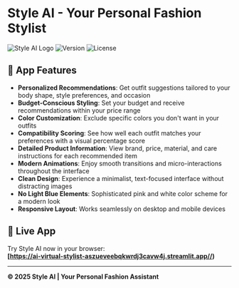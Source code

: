 # Style AI - Your Personal Fashion Stylist

![Style AI Logo](https://img.shields.io/badge/Style-AI-ff9a9e?style=for-the-badge&logo=python&logoColor=white)
![Version](https://img.shields.io/badge/version-2025-blue?style=for-the-badge)
![License](https://img.shields.io/badge/license-MIT-green?style=for-the-badge)

## 🌟 App Features

- **Personalized Recommendations**: Get outfit suggestions tailored to your body shape, style preferences, and occasion
- **Budget-Conscious Styling**: Set your budget and receive recommendations within your price range
- **Color Customization**: Exclude specific colors you don't want in your outfits
- **Compatibility Scoring**: See how well each outfit matches your preferences with a visual percentage score
- **Detailed Product Information**: View brand, price, material, and care instructions for each recommended item
- **Modern Animations**: Enjoy smooth transitions and micro-interactions throughout the interface
- **Clean Design**: Experience a minimalist, text-focused interface without distracting images
- **No Light Blue Elements**: Sophisticated pink and white color scheme for a modern look
- **Responsive Layout**: Works seamlessly on desktop and mobile devices

## 🚀 Live App

Try Style AI now in your browser:  
**[https://ai-virtual-stylist-aszueveebqkwrdj3cavw4j.streamlit.app//)**

---

**© 2025 Style AI | Your Personal Fashion Assistant**
